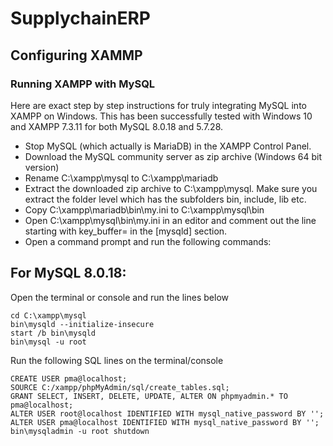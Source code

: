 # SupplychainERP

## Configuring XAMMP
### Running XAMPP with MySQL

Here are exact step by step instructions for truly integrating MySQL into XAMPP on Windows. This has been successfully tested with Windows 10 and XAMPP 7.3.11 for both MySQL 8.0.18 and 5.7.28.

- Stop MySQL (which actually is MariaDB) in the XAMPP Control Panel.
- Download the MySQL community server as zip archive (Windows 64 bit version)
- Rename C:\xampp\mysql to C:\xampp\mariadb
- Extract the downloaded zip archive to C:\xampp\mysql. Make sure you extract the folder level which has the subfolders bin, include, lib etc.
- Copy C:\xampp\mariadb\bin\my.ini to C:\xampp\mysql\bin
- Open C:\xampp\mysql\bin\my.ini in an editor and comment out the line starting with key_buffer= in the [mysqld] section.
- Open a command prompt and run the following commands:

## For MySQL 8.0.18:

Open the terminal or console and run the lines below
```
cd C:\xampp\mysql
bin\mysqld --initialize-insecure
start /b bin\mysqld
bin\mysql -u root
```
Run the following SQL lines on the terminal/console
```
CREATE USER pma@localhost;
SOURCE C:/xampp/phpMyAdmin/sql/create_tables.sql;
GRANT SELECT, INSERT, DELETE, UPDATE, ALTER ON phpmyadmin.* TO pma@localhost;
ALTER USER root@localhost IDENTIFIED WITH mysql_native_password BY '';
ALTER USER pma@localhost IDENTIFIED WITH mysql_native_password BY '';
bin\mysqladmin -u root shutdown
```
